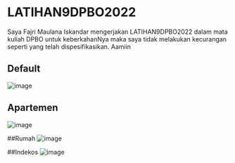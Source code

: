 # LATIHAN9DPBO2022

Saya Fajri Maulana Iskandar mengerjakan LATIHAN9DPBO2022 dalam mata kuliah DPBO untuk keberkahanNya maka saya tidak melakukan kecurangan seperti yang telah dispesifikasikan. Aamiin

## Default
![image](https://user-images.githubusercontent.com/99385328/163985791-26e1c48b-0b42-41c1-9026-22958f7c3638.png)

## Apartemen
![image](https://user-images.githubusercontent.com/99385328/163985853-d842deff-4f92-474b-b802-126f28a5ab8f.png)

##Rumah
![image](https://user-images.githubusercontent.com/99385328/163985911-71b4a16d-1848-4a89-ba06-bcfb57209bc7.png)

##Indekos
![image](https://user-images.githubusercontent.com/99385328/163985965-c512ce8e-2c44-4182-b7c3-dc482008fce3.png)
